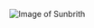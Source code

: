 
![Image of Sunbrith](https://avatars.githubusercontent.com/u/77020569?s=400&u=c4c96149e0a1b4dafb7497690e23369a1273caa8&v=4) 
